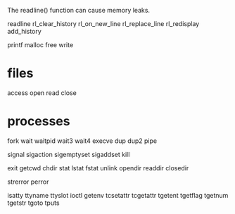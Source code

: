 The readline() function can cause memory leaks.

readline
rl_clear_history
rl_on_new_line
rl_replace_line
rl_redisplay
add_history

printf
malloc
free
write

# files
access
open
read
close

# processes
fork
wait
waitpid
wait3
wait4
execve
dup
dup2
pipe

signal
sigaction
sigemptyset
sigaddset
kill

exit
getcwd
chdir
stat
lstat
fstat
unlink
opendir
readdir
closedir

strerror
perror

isatty
ttyname
ttyslot
ioctl
getenv
tcsetattr
tcgetattr
tgetent
tgetflag
tgetnum
tgetstr
tgoto
tputs